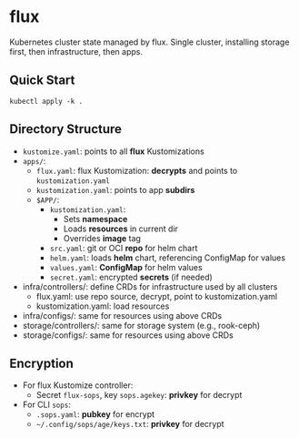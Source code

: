 # flux
Kubernetes cluster state managed by flux.
Single cluster, installing storage first, then infrastructure, then apps.

## Quick Start
`kubectl apply -k .`

## Directory Structure
+ `kustomize.yaml`: points to all **flux** Kustomizations
+ `apps/`:
  + `flux.yaml`: flux Kustomization: **decrypts** and points to `kustomization.yaml`
  + `kustomization.yaml`: points to app **subdirs**
  + `$APP/`:
    + `kustomization.yaml`:
      + Sets **namespace**
      + Loads **resources** in current dir
      + Overrides **image** tag
    + `src.yaml`: git or OCI **repo** for helm chart
    + `helm.yaml`: loads **helm** chart, referencing ConfigMap for values
    + `values.yaml`: **ConfigMap** for helm values
    + `secret.yaml`: encrypted **secrets** (if needed)
+ infra/controllers/: define CRDs for infrastructure used by all clusters
  + flux.yaml: use repo source, decrypt, point to kustomization.yaml
  + kustomization.yaml: load resources
+ infra/configs/: same for resources using above CRDs
+ storage/controllers/: same for storage system (e.g., rook-ceph)
+ storage/configs/: same for resources using above CRDs

## Encryption
+ For flux Kustomize controller:
  + Secret `flux-sops`, key `sops.agekey`: **privkey** for decrypt
+ For CLI `sops`:
  + `.sops.yaml`: **pubkey** for encrypt
  + `~/.config/sops/age/keys.txt`: **privkey** for decrypt